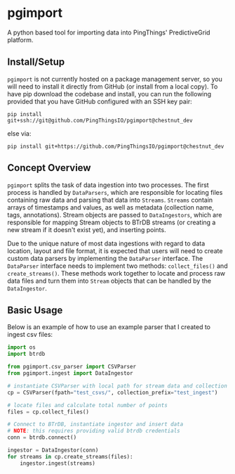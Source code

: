 # pgimport

A python based tool for importing data into PingThings' PredictiveGrid platform.

## Install/Setup

`pgimport` is not currently hosted on a package management server, so you will need to install it directly from GitHub (or install from a local copy). To have pip download the codebase and install, you can run the following provided that you have GitHub configured with an SSH key pair:

```
pip install git+ssh://git@github.com/PingThingsIO/pgimport@chestnut_dev
```

else via:

```
pip install git+https://github.com/PingThingsIO/pgimport@chestnut_dev
```

## Concept Overview

`pgimport` splits the task of data ingestion into two processes. The first process is handled by `DataParsers`, which are responsible for locating files containing raw data and parsing that data into `Streams`. `Streams` contain arrays of timestamps and values, as well as metadata (collection name, tags, annotations). Stream objects are passed to `DataIngestors`, which are responsible for mapping Stream objects to BTrDB streams (or creating a new stream if it doesn't exist yet), and inserting points.

Due to the unique nature of most data ingestions with regard to data location, layout and file format, it is expected that users will need to create custom data parsers by implementing the `DataParser` interface. The `DataParser` interface needs to implement two methods: `collect_files()` and `create_streams()`. These methods work together to locate and process raw data files and turn them into `Stream` objects that can be handled by the `DataIngestor`.


## Basic Usage

Below is an example of how to use an example parser that I created to ingest csv files:

```python
import os
import btrdb

from pgimport.csv_parser import CSVParser
from pgimport.ingest import DataIngestor

# instantiate CSVParser with local path for stream data and collection prefix
cp = CSVParser(fpath="test_csvs/", collection_prefix="test_ingest")

# locate files and calculate total number of points
files = cp.collect_files()

# Connect to BTrDB, instantiate ingestor and insert data
# NOTE: this requires providing valid btrdb credentials
conn = btrdb.connect()

ingestor = DataIngestor(conn)
for streams in cp.create_streams(files):
    ingestor.ingest(streams)
```
